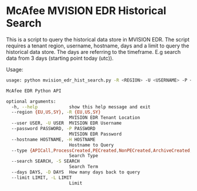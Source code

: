 # McAfee MVISION EDR Historical Search

This is a script to query the historical data store in MVISION EDR. The script requires a tenant region, username, hostname, days and a limit to query the historical data store. The days are referring to the timeframe. E.g search data from 3 days (starting point today (utc)).


Usage:

```sh
usage: python mvision_edr_hist_search.py -R <REGION> -U <USERNAME> -P <PASSWORD> -H <HOSTNAME> -T <TYPE> -S <SEARCH> -D <DAYS> -L <MAX RESULTS>

McAfee EDR Python API

optional arguments:
  -h, --help            show this help message and exit
  --region {EU,US,SY}, -R {EU,US,SY}
                        MVISION EDR Tenant Location
  --user USER, -U USER  MVISION EDR Username
  --password PASSWORD, -P PASSWORD
                        MVISION EDR Password
  --hostname HOSTNAME, -H HOSTNAME
                        Hostname to Query
  --type {APICall,ProcessCreated,PECreated,NonPECreated,ArchiveCreated,ScriptCreated,ScriptExecuted,AdminHackingToolExecuted,ASEPCreatedOrModified,ServiceChanged,NetworkConnection,DNSQuery,ScheduledTaskRegistered,LoginLogout,LoadedDLLs,UserAccounts,WMIActivity,EPP_Response,DetectionsAlerts,Alerts}, -T {APICall,ProcessCreated,PECreated,NonPECreated,ArchiveCreated,ScriptCreated,ScriptExecuted,AdminHackingToolExecuted,ASEPCreatedOrModified,ServiceChanged,NetworkConnection,DNSQuery,ScheduledTaskRegistered,LoginLogout,LoadedDLLs,UserAccounts,WMIActivity,EPP_Response,DetectionsAlerts,Alerts}
                        Search Type
  --search SEARCH, -S SEARCH
                        Search Term
  --days DAYS, -D DAYS  How many days back to query
  --limit LIMIT, -L LIMIT
                        Limit
```
